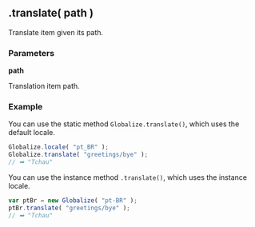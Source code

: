 ## .translate( path )

Translate item given its path.

### Parameters
**path**

Translation item path.

### Example

You can use the static method `Globalize.translate()`, which uses the default
locale.

```javascript
Globalize.locale( "pt_BR" );
Globalize.translate( "greetings/bye" );
// ➡ "Tchau"
```

You can use the instance method `.translate()`, which uses the instance locale.

```javascript
var ptBr = new Globalize( "pt-BR" );
ptBr.translate( "greetings/bye" );
// ➡ "Tchau"
```
